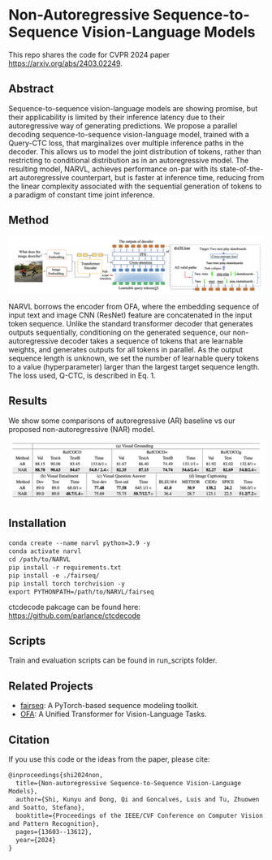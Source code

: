 # Non-Autoregressive Sequence-to-Sequence Vision-Language Models

This repo shares the code for CVPR 2024 paper https://arxiv.org/abs/2403.02249.

## Abstract

Sequence-to-sequence vision-language models are showing promise, but their applicability is limited by their inference latency due to their autoregressive way of generating predictions. We propose a parallel decoding sequence-to-sequence vision-language model, trained with a Query-CTC loss, that marginalizes over multiple inference paths in the decoder. This allows us to model the joint distribution of tokens, rather than restricting to conditional distribution as in an autoregressive model. The resulting model, NARVL, achieves performance on-par with its state-of-the-art autoregressive counterpart, but is faster at inference time, reducing from the linear complexity associated with the sequential generation of tokens to a paradigm of constant time joint inference.

## Method

![NARVL Architecture](examples/archetecture.png)

NARVL borrows the encoder from OFA, where the embedding sequence of input text and image CNN (ResNet) feature are concatenated in the input token sequence. Unlike the standard transformer decoder that generates outputs sequentially, conditioning on the generated sequence, our non-autoregressive decoder takes a sequence of tokens that are learnable weights, and generates outputs for all tokens in parallel. As the output sequence length is unknown, we set the number of learnable query tokens to a value (hyperparameter) larger than the largest target sequence length. The loss used, Q-CTC, is described in Eq. 1.


## Results
We show some comparisons of autoregressive (AR) baseline vs our proposed non-autoregressive (NAR) model.

![Results](examples/results.png)


## Installation

```
conda create --name narvl python=3.9 -y
conda activate narvl
cd /path/to/NARVL
pip install -r requirements.txt
pip install -e ./fairseq/
pip install torch torchvision -y
export PYTHONPATH=/path/to/NARVL/fairseq
```

ctcdecode pakcage can be found here: https://github.com/parlance/ctcdecode


## Scripts

Train and evaluation scripts can be found in run_scripts folder.


## Related Projects

- [fairseq](https://github.com/pytorch/fairseq): A PyTorch-based sequence modeling toolkit.
- [OFA](https://github.com/OFA-Sys/OFA): A Unified Transformer for Vision-Language Tasks.


## Citation

If you use this code or the ideas from the paper, please cite:

```
@inproceedings{shi2024non,
  title={Non-autoregressive Sequence-to-Sequence Vision-Language Models},
  author={Shi, Kunyu and Dong, Qi and Goncalves, Luis and Tu, Zhuowen and Soatto, Stefano},
  booktitle={Proceedings of the IEEE/CVF Conference on Computer Vision and Pattern Recognition},
  pages={13603--13612},
  year={2024}
}

```
